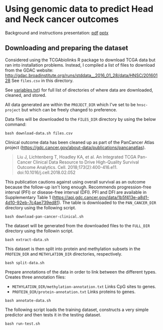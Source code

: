 # Using genomic data to predict Head and Neck cancer outcomes

Background and instructions presentation: [pdf](slides.pdf) [pptx](slides.pptx)

## Downloading and preparing the dataset

Considered using the TCGAbiolinks R package to download TCGA data
but ran into installation problems.
Instead, I compiled a list of files to download from the GDAC website:
http://gdac.broadinstitute.org/runs/stddata__2016_01_28/data/HNSC/20160128
See `files.csv` in this directory.

See [variables.txt](variables.txt)) for full list of directories of where
data are downloaded, cleaned, and stored. 

All data generated are within the `PROJECT_DIR` which I've set to be `hnsc-project`
but which can be freely changed to preference. 

Data files will be downloaded to the `FILES_DIR` directory by using the 
below command:

```
bash download-data.sh files.csv
```

Clinical outcome data has been cleaned up as part of the
PanCancer Atlas project
(https://gdc.cancer.gov/about-data/publications/pancanatlas).

> Liu J, Lichtenberg T, Hoadley KA, et al. An Integrated TCGA Pan-Cancer
> Clinical Data Resource to Drive High-Quality Survival Outcome
> Analytics. Cell. 2018;173(2):400-416.e11. doi:10.1016/j.cell.2018.02.052

This publication cautions against using overall survival as an outcome
because the follow-up isn't long enough.
Recommends progression-free interval (PFI) or
disease-free interval (DFI).
PFI and DFI are available in Supplementary Table 1
(https://api.gdc.cancer.gov/data/1b5f413e-a8d1-4d10-92eb-7c4ae739ed81).
The table is downloaded to the `PAN_CANCER_DIR` directory
using the following script.

```
bash download-pan-cancer-clinical.sh
```

The dataset will be generated
from the downloaded files to the `FULL_DIR` directory
using the followin script.

```
bash extract-data.sh
```

This dataset is then split into protein and methylation subsets
in the `PROTEIN_DIR` and `METHYLATION_DIR` directories, respectively.

```
bash split-data.sh
```

Prepare annotations of the data in order to link between
the different types. Creates three annotation files:
- `METHYLATION_DIR/methylation-annotation.txt` Links CpG sites to genes.
- `PROTEIN_DIR/protein-annotation.txt` Links proteins to genes.

```
bash annotate-data.sh
```

The following script loads the training dataset,
constructs a very simple predictor and then
tests it in the testing dataset. 
```
bash run-test.sh
```


